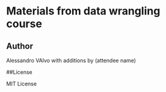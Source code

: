 # Materials from data wrangling course

## Author

Alessandro VAlvo with additions by (attendee name)


##License

MIT License


